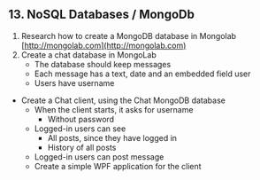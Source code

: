 ## 13. NoSQL Databases / MongoDb
1. Research how to create a MongoDB database in Mongolab [http://mongolab.com](http://mongolab.com)
2. Create a chat database in MongoLab
	 - The database should keep messages
	 - Each message has a text, date and an embedded field user
	 - Users have username
* Create a Chat client, using the Chat MongoDB database
	- When the client starts, it asks for username
		- Without password
	- Logged-in users can see 
		- All posts, since they have logged in
		- History of all posts
	- Logged-in users can post message
	- Create a simple WPF application for the client

